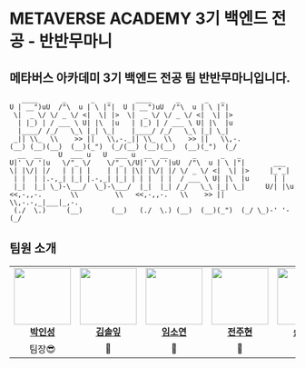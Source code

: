 # METAVERSE ACADEMY 3기 백엔드 전공 - 반반무마니

## 메타버스 아카데미 3기 백엔드 전공 팀 반반무마니입니다.

```
   ____      _      _   _      ____      _      _   _     
U | __")uU  /"\  u | \ |"|  U | __")uU  /"\  u | \ |"|    
 \|  _ \/ \/ _ \/ <|  \| |>  \|  _ \/ \/ _ \/ <|  \| |>   
  | |_) | / ___ \ U| |\  |u   | |_) | / ___ \ U| |\  |u   
  |____/ /_/   \_\ |_| \_|    |____/ /_/   \_\ |_| \_|    
 _|| \\_  \\    >> ||   \\,-._|| \\_  \\    >> ||   \\,-. 
(__) (__)(__)  (__)(_")  (_/(__) (__)(__)  (__)(_")  (_/  
  __  __    U  ___ u   U  ___ u  __  __      _      _   _                 
U|' \/ '|u   \/"_ \/    \/"_ \/U|' \/ '|uU  /"\  u | \ |"|       ___      
\| |\/| |/   | | | |    | | | |\| |\/| |/ \/ _ \/ <|  \| |>     |_"_|     
 | |  | |.-,_| |_| |.-,_| |_| | | |  | |  / ___ \ U| |\  |u      | |      
 |_|  |_| \_)-\___/  \_)-\___/  |_|  |_| /_/   \_\ |_| \_|     U/| |\u    
<<,-,,-.       \\         \\   <<,-,,-.   \\    >> ||   \\,-.-,_|___|_,-. 
 (./  \.)     (__)       (__)   (./  \.) (__)  (__)(_")  (_/ \_)-' '-(_/  
```


## 팀원 소개
<table align="center">
  <tbody>
    <tr>
      <td align="center"><a href="https://github.com/Hexeong"><img src="https://github.com/Hexeong.png" width="100px;" alt=""/><br /><b>박인성</b></a><br/></td>
      <td align="center"><a href="https://github.com/deepPine"><img src="https://github.com/deepPine.png" width="100px;" alt=""/><br /><b>김솔잎</b></a><br/></td>
      <td align="center"><a href="https://github.com/lxxsxynnn"><img src="https://github.com/lxxsxynnn.png" width="100px;" alt=""/><br /><b>임소연</b></a><br/></td>
      <td align="center"><a href="https://github.com/kr-nius"><img src="https://github.com/kr-nius.png" width="100px;" alt=""/><br /><b>전주현</b></a><br/></td>
      <td align="center"><a href="https://github.com/hojin0729"><img src="https://github.com/hojin0729.png" width="100px;" alt=""/><br /><b>송호진</b></a><br/></td>
       <td align="center"><a href="https://github.com/INUK-ai"><img src="https://github.com/INUK-ai.png" width="100px;" alt=""/><br /><b>황인욱</b></a><br/></td>
      <td align="center"><a href="https://github.com/metaweed"><img src="https://github.com/metaweed.png" width="100px;" alt=""/><br /><b>서주현</b></a><br/></td>
    </tr>
    <tr>
      <td align="center">팀장😎</td>
      <td align="center">🐣</td>
      <td align="center">🎸</td>
      <td align="center">🐰</td>
      <td align="center">🐯</td>
      <td align="center"></td>
      <td align="center"></td>
    </tr>
    
  </tbody>
</table>

